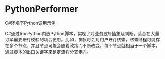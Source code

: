# PythonPerformer
C#环境下Python调用示例

C#通过IronPython内嵌Python脚本，实现了对业务逻辑抽象及判断，适合在大量订单需要进行校验的场合使用。比如，贷款时会对用户进行核查，核查过程可能存在多个节点，并且节点可能会随着政策而不断改变，每个节点就相当于一个脚本，通过脚本的出口关键字来确定流程分支走向。
